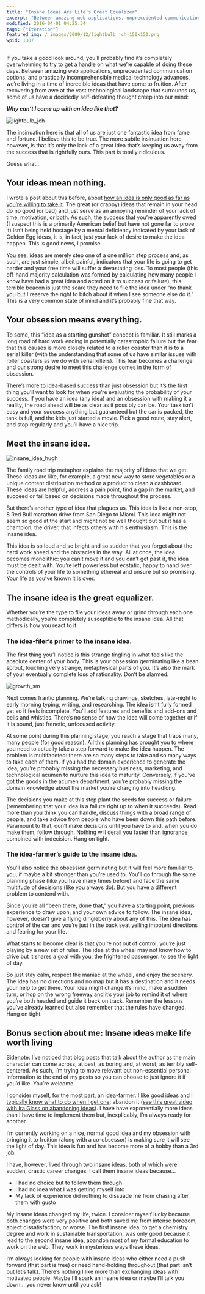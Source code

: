 ```yaml
---
title: "Insane Ideas Are Life's Great Equalizer"
excerpt: "Between amazing web applications, unprecedented communication options, and practically incomprehensible medical technology advances, we’re living in a time of incredible ideas that have come to fruition."
modified: 2016-04-01 04:25:34
tags: ["Iteration"]
featured_img: /_images/2009/12/lightbulb_jch-150x150.png
wpid: 1307
---
```



If you take a good look around, you’ll probably find it’s completely overwhelming to try to get a handle on what we’re capable of doing these days. Between amazing web applications, unprecedented communication options, and practically incomprehensible medical technology advances, we’re living in a time of incredible ideas that have come to fruition. After recovering from awe at the vast technological landscape that surrounds us, some of us have a decidedly self-defeating thought creep into our mind:

***Why can’t I come up with an idea like that?***

![lightbulb_jch](/_images/2009/12/lightbulb_jch1.png)  

The insinuation here is that all of us are just one fantastic idea from fame and fortune. I believe this to be true. The more subtle insinuation here, however, is that it’s only the lack of a great idea that’s keeping us away from the success that is rightfully ours. This part is totally ridiculous.

Guess what…

Your ideas mean nothing.
------------------------

I wrote a post about this before, about [how an idea is only good as far as you’re willing to take it](/advice-to-a-client-dont-just-have-a-great-idea-and-act-on-it-remember-the-bottom-line-too/). The great (or crappy) ideas that remain in your head do no good (or bad) and just serve as an annoying reminder of your lack of time, motivation, or both. As such, the success that you’re apparently owed (I suspect this is a primarily American belief but have not gone far to prove it) isn’t being held hostage by a mental deficiency indicated by your lack of Golden Egg ideas, it is, in fact, just your lack of desire to make the idea happen. This is good news, I promise.

You see, ideas are merely step one of a one million step process and, as such, are just simple, albeit painful, indicators that your life is going to get harder and your free time will suffer a devastating loss. To most people (this off-hand majority calculation was formed by calculating how many people I know have had a great idea and acted on it to success or failure), this terrible beacon is just the scare they need to file the idea under “no thank you but I reserve the right to bitch about it when I see someone else do it.” This is a very common state of mind and it’s probably fine that way.

Your obsession means everything.
--------------------------------

To some, this “idea as a starting gunshot” concept is familiar. It still marks a long road of hard work ending in potentially catastrophic failure but the fear that this causes is more closely related to a roller coaster than it is to a serial killer (with the understanding that some of us have similar issues with roller coasters as we do with serial killers). This fear becomes a challenge and our strong desire to meet this challenge comes in the form of obsession.

There’s more to idea-based success than just obsession but it’s the first thing you’ll want to look for when you’re evaluating the probability of your success. If you have an idea (any idea) and an obsession with making it a reality, the road ahead will be as clear as it possibly can be. Your task isn’t easy and your success anything but guaranteed but the car is packed, the tank is full, and the kids just started a movie. Pick a good route, stay alert, and stop regularly and you’ll have a nice trip.

Meet the insane idea.
---------------------

![insane_idea_hugh](/_images/2009/12/insane_idea_hugh.png "insane_idea_hugh")

The family road trip metaphor explains the majority of ideas that we get. These ideas are like, for example, a great new way to store vegetables or a unique content distribution method or a product to clean a dashboard. These ideas are helpful, address a pain point, find a gap in the market, and succeed or fail based on decisions made throughout the process.

But there’s another type of idea that plagues us. This idea is like a non-stop, 8 Red Bull marathon drive from San Diego to Miami. This idea might not seem so good at the start and might not be well thought out but it has a champion, the driver, that infects others with his enthusiasm. This is the insane idea.

This idea is so loud and so bright and so sudden that you forget about the hard work ahead and the obstacles in the way. All at once, the idea becomes monolithic: you can’t move it and you can’t get past it, the idea must be dealt with. You’re left powerless but ecstatic, happy to hand over the controls of your life to something ethereal and unsure but so promising. Your life as you’ve known it is over.

The insane idea is the great equalizer.
---------------------------------------

Whether you’re the type to file your ideas away or grind through each one methodically, you’re completely susceptible to the insane idea. All that differs is how you react to it.

### The idea-filer’s primer to the insane idea.

The first thing you’ll notice is this strange tingling in what feels like the absolute center of your body. This is your obsession germinating like a bean sprout, touching very strange, metaphysical parts of you. It’s also the mark of your eventually complete loss of rationality. Don’t be alarmed.

![growth_sm](/_images/2009/12/growth_sm.jpg "growth_sm")

Next comes frantic planning. We’re talking drawings, sketches, late-night to early morning typing, writing, and researching. The idea isn’t fully formed yet so it feels incomplete. You’ll add features and benefits and add-ons and bells and whistles. There’s no sense of how the idea will come together or if it is sound, just frenetic, unfocused activity.

At some point during this planning stage, you reach a stage that traps many, many people (for good reason). All this planning has brought you to where you need to actually take a step forward to make the idea happen. The problem is multifaceted: there are so many steps to take and so many ways to take each of them. If you had the domain experience to generate the idea, you’re probably missing the necessary business, marketing, and technological acumen to nurture this idea to maturity. Conversely, if you’ve got the goods in the acumen department, you’re probably missing the domain knowledge about the market you’re charging into headlong.

The decisions you make at this step plant the seeds for success or failure (remembering that your idea is a failure right up to when it succeeds). Read more than you think you can handle, discuss things with a broad range of people, and take advice from people who have been down this path before. Paramount to that, don’t make decisions until you have to and, when you do make them, follow through. Nothing will derail you faster than ignorance combined with indecision. Hang on tight.

### The idea-farmer’s guide to the insane idea.

You’ll also notice the obsession germinating but it will feel more familiar to you, if maybe a bit stronger than you’re used to. You’ll go through the same planning phase (like you have many times before) and face the same multitude of decisions (like you always do). But you have a different problem to contend with.

Since you’re all “been there, done that,” you have a starting point, previous experience to draw upon, and your own advice to follow. The insane idea, however, doesn’t give a flying dingleberry about any of this. The idea has control of the car and you’re just in the back seat yelling impotent directions and fearing for your life.

What starts to become clear is that you’re not out of control, you’re just playing by a new set of rules. The idea at the wheel may not know how to drive but it shares a goal with you, the frightened passenger: to see the light of day.

So just stay calm, respect the maniac at the wheel, and enjoy the scenery. The idea has no directions and no map but it has a destination and it needs your help to get there. Your idea might change it’s mind, make a sudden turn, or hop on the wrong freeway and it’s your job to remind it of where you’re both headed and guide it back on track. Remember the lessons you’ve already learned but also remember that the rules have changed. Hang on tight.

Bonus section about me: Insane ideas make life worth living
-----------------------------------------------------------

Sidenote: I’ve noticed that blog posts that talk about the author as the main character can come across, at best, as boring and, at worst, as terribly self-centered. As such, I’m trying to move relevant but non-essential personal information to the end of my posts so you can choose to just ignore it if you’d like. You’re welcome.

I consider myself, for the most part, an idea-farmer. I like good ideas and [I typically know what to do when I get one](/what-to-do-with-great-ideas-part-1/): abandon it ([see this great video with Ira Glass on abandoning ideas](http://www.youtube.com/watch?v=KW6x7lOIsPE#t=1m30s)). I have have exponentially more ideas than I have time to implement them but, inexplicably, I’m always ready for another.

I’m currently working on a nice, normal good idea and my obsession with bringing it to fruition (along with a co-obsessor) is making sure it will see the light of day. This idea is fun and has become more of a hobby than a 3rd job.

I have, however, lived through two insane ideas, both of which were sudden, drastic career changes. I call them insane ideas because…

- I had no choice but to follow them through
- I had no idea what I was getting myself into
- My lack of experience did nothing to dissuade me from chasing after them with gusto

My insane ideas changed my life, twice. I consider myself lucky because both changes were very positive and both saved me from intense boredom, abject dissatisfaction, or worse. The first insane idea, to get a chemistry degree and work in sustainable transportation, was only good because it lead to the second insane idea, abandon most of my formal education to work on the web. They work in mysterious ways these ideas.

I’m always looking for people with insane ideas who either need a push forward (that part is free) or need hand-holding throughout (that part isn’t but let’s talk). There’s nothing I like more than exchanging ideas with motivated people. Maybe I’ll spark an insane idea or maybe I’ll talk you down… you never know until you ask!
